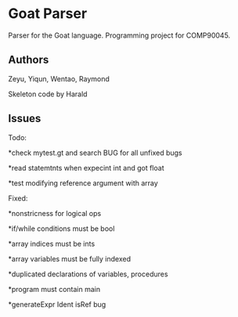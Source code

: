 # Goat Parser

Parser for the Goat language. Programming project for COMP90045. 


## Authors

Zeyu, Yiqun, Wentao, Raymond

Skeleton code by Harald

## Issues
Todo:

*check mytest.gt and search BUG for all unfixed bugs 

*read statemtnts when expecint int and got float

*test modifying reference argument with array


Fixed:

*nonstricness for logical ops

*if/while conditions must be bool

*array indices must be ints

*array variables must be fully indexed

*duplicated declarations of variables, procedures

*program must contain main

*generateExpr Ident isRef bug
